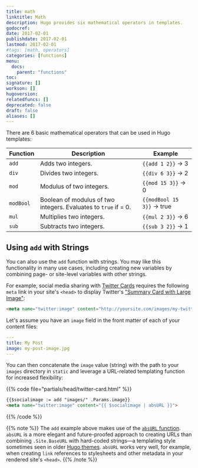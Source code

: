 ```yaml
---
title: math
linktitle: Math
description: Hugo provides six mathematical operators in templates.
godocref:
date: 2017-02-01
publishdate: 2017-02-01
lastmod: 2017-02-01
#tags: [math, operators]
categories: [functions]
menu:
  docs:
    parent: "functions"
toc:
signature: []
workson: []
hugoversion:
relatedfuncs: []
deprecated: false
draft: false
aliases: []
---
```


There are 6 basic mathematical operators that can be used in Hugo templates:

| Function | Description              | Example                       |
| -------- | ------------------------ | ----------------------------- |
| `add`    | Adds two integers.       | `{{add 1 2}}` &rarr; 3        |
| `div`    | Divides two integers.    | `{{div 6 3}}` &rarr; 2        |
| `mod`    | Modulus of two integers. | `{{mod 15 3}}` &rarr; 0       |
| `modBool`| Boolean of modulus of two integers. Evaluates to `true` if = 0. | `{{modBool 15 3}}` &rarr; true |
| `mul`    | Multiplies two integers. | `{{mul 2 3}}` &rarr; 6        |
| `sub`    | Subtracts two integers.  | `{{sub 3 2}}` &rarr; 1        |

## Using `add` with Strings

You can also use the `add` function with strings. You may like this functionality in many use cases, including creating new variables by combining page- or site-level variables with other strings.

For example, social media sharing with [Twitter Cards][cards] requires the following `meta` link in your site's `<head>` to display Twitter's ["Summary Card with Large Image"][twtsummary]:

```html
<meta name="twitter:image" content="http://yoursite.com/images/my-twitter-image.jpg">
```

Let's assume you have an `image` field in the front matter of each of your content files:

```yaml
---
title: My Post
image: my-post-image.jpg
---
```

You can then concatenate the `image` value (string) with the path to your `images` directory in `static` and leverage a URL-related templating function for increased flexibility:

{{% code file="partials/head/twitter-card.html" %}}
```html
{{$socialimage := add "images/" .Params.image}}
<meta name="twitter:image" content="{{ $socialimage | absURL }}">
```
{{% /code %}}

{{% note %}}
The `add` example above makes use of the [`absURL` function](/functions/absurl/). `absURL` is a more elegant and future-proofed approach to creating URLs than combining `.Site.BaseURL` with hard-coded strings&mdash;a templating style sometimes seen in older [Hugo themes](/themes). `absURL` works very well, for example, when creating `link` references to stylesheets and other metadata in your rendered site's `<head>`.
{{% /note %}}

[cards]: https://dev.twitter.com/cards/overview
[twtsummary]: https://dev.twitter.com/cards/types/summary-large-image